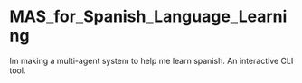 # MAS_for_Spanish_Language_Learning
Im making a multi-agent system to help me learn spanish. An interactive CLI tool.
